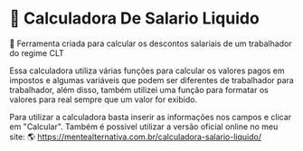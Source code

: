 # 🧮 Calculadora De Salario Liquido
🔧 Ferramenta criada para calcular os descontos salariais de um trabalhador do regime CLT

Essa calculadora utiliza várias funções para calcular os valores pagos em impostos e algumas variáveis que podem ser diferentes de trabalhador para trabalhador, além disso, também utilizei uma função para formatar os valores para real sempre que um valor for exibido.

Para utilizar a calculadora basta inserir as informações nos campos e clicar em "Calcular". Também é possivel utilizar a versão oficial online no meu site:
🌎 https://mentealternativa.com.br/calculadora-salario-liquido/
